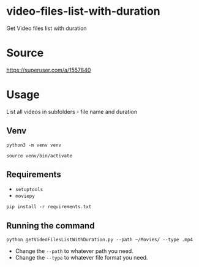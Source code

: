# video-files-list-with-duration
Get Video files list with duration

# Source
https://superuser.com/a/1557840

# Usage 
List all videos in subfolders - file name and duration

## Venv
```
python3 -m venv venv
```

```
source venv/bin/activate
```

## Requirements
- `setuptools`
- `moviepy`

```
pip install -r requirements.txt
```

## Running the command
`python getVideoFilesListWithDuration.py --path ~/Movies/ --type .mp4`

- Change the `--path` to whatever path you need. 
- Change the `--type` to whatever file format you need.
